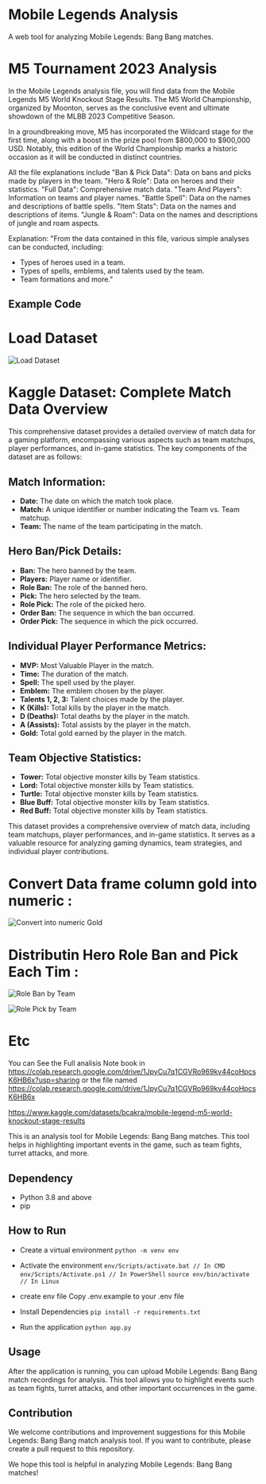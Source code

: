 # Mobile Legends Analysis

A web tool for analyzing Mobile Legends: Bang Bang matches.

# M5 Tournament 2023 Analysis
In the Mobile Legends analysis file, you will find data from the Mobile Legends M5 World Knockout Stage Results. The M5 World Championship, organized by Moonton, serves as the conclusive event and ultimate showdown of the MLBB 2023 Competitive Season.

In a groundbreaking move, M5 has incorporated the Wildcard stage for the first time, along with a boost in the prize pool from $800,000 to $900,000 USD. Notably, this edition of the World Championship marks a historic occasion as it will be conducted in distinct countries.

All the file explanations include "Ban & Pick Data": Data on bans and picks made by players in the team. "Hero & Role": Data on heroes and their statistics. "Full Data": Comprehensive match data. "Team And Players": Information on teams and player names. "Battle Spell": Data on the names and descriptions of battle spells. "Item Stats": Data on the names and descriptions of items. "Jungle & Roam": Data on the names and descriptions of jungle and roam aspects.

Explanation: "From the data contained in this file, various simple analyses can be conducted, including:

- Types of heroes used in a team.
- Types of spells, emblems, and talents used by the team.
- Team formations and more."

## Example Code 
# Load Dataset
![Load Dataset](https://github.com/boycakra/Mobile-Legend-analisis/assets/48791469/14bdb3ac-d355-4131-ad1e-b4009e14ca66)
# Kaggle Dataset: Complete Match Data Overview
This comprehensive dataset provides a detailed overview of match data for a gaming platform, encompassing various aspects such as team matchups, player performances, and in-game statistics. The key components of the dataset are as follows:
## Match Information:
- **Date:** The date on which the match took place.
- **Match:** A unique identifier or number indicating the Team vs. Team matchup.
- **Team:** The name of the team participating in the match.

## Hero Ban/Pick Details:
- **Ban:** The hero banned by the team.
- **Players:** Player name or identifier.
- **Role Ban:** The role of the banned hero.
- **Pick:** The hero selected by the team.
- **Role Pick:** The role of the picked hero.
- **Order Ban:** The sequence in which the ban occurred.
- **Order Pick:** The sequence in which the pick occurred.

## Individual Player Performance Metrics:
- **MVP:** Most Valuable Player in the match.
- **Time:** The duration of the match.
- **Spell:** The spell used by the player.
- **Emblem:** The emblem chosen by the player.
- **Talents 1, 2, 3:** Talent choices made by the player.
- **K (Kills):** Total kills by the player in the match.
- **D (Deaths):** Total deaths by the player in the match.
- **A (Assists):** Total assists by the player in the match.
- **Gold:** Total gold earned by the player in the match.

## Team Objective Statistics:
- **Tower:** Total objective monster kills by Team statistics.
- **Lord:** Total objective monster kills by Team statistics.
- **Turtle:** Total objective monster kills by Team statistics.
- **Blue Buff:** Total objective monster kills by Team statistics.
- **Red Buff:** Total objective monster kills by Team statistics.

This dataset provides a comprehensive overview of match data, including team matchups, player performances, and in-game statistics. It serves as a valuable resource for analyzing gaming dynamics, team strategies, and individual player contributions.


# Convert Data frame column gold into numeric :
![Convert into numeric Gold](https://github.com/boycakra/Mobile-Legend-analisis/assets/48791469/6303a79d-ce2d-441a-99a8-da1fb27cb325)

# Distributin Hero Role Ban and Pick Each Tim :
![Role Ban by Team](https://github.com/boycakra/Mobile-Legend-analisis/assets/48791469/2e20fc13-b80e-4168-bc59-bd5136049e74)

![Role Pick by Team](https://github.com/boycakra/Mobile-Legend-analisis/assets/48791469/c5f39a3c-bed6-46ca-94bf-fa72948dd678)

# Etc
You can See the Full analisis Note book in https://colab.research.google.com/drive/1JpyCu7q1CGVRo969kv44coHpcsK6HB6x?usp=sharing or the file named https://colab.research.google.com/drive/1JpyCu7q1CGVRo969kv44coHpcsK6HB6x

https://www.kaggle.com/datasets/bcakra/mobile-legend-m5-world-knockout-stage-results


This is an analysis tool for Mobile Legends: Bang Bang matches. This tool helps in highlighting important events in the game, such as team fights, turret attacks, and more.

## Dependency
- Python 3.8 and above
- pip

## How to Run
* Create a virtual environment
  ```python -m venv env```
* Activate the environment
  ```env/Scripts/activate.bat // In CMD```
  ```env/Scripts/Activate.ps1 // In PowerShell```
  ```source env/bin/activate // In Linux```

* create env file
Copy .env.example to your .env file

* Install Dependencies
  ```pip install -r requirements.txt```

* Run the application
  ```python app.py```

## Usage
After the application is running, you can upload Mobile Legends: Bang Bang match recordings for analysis. This tool allows you to highlight events such as team fights, turret attacks, and other important occurrences in the game.

## Contribution
We welcome contributions and improvement suggestions for this Mobile Legends: Bang Bang match analysis tool. If you want to contribute, please create a pull request to this repository.

We hope this tool is helpful in analyzing Mobile Legends: Bang Bang matches!
